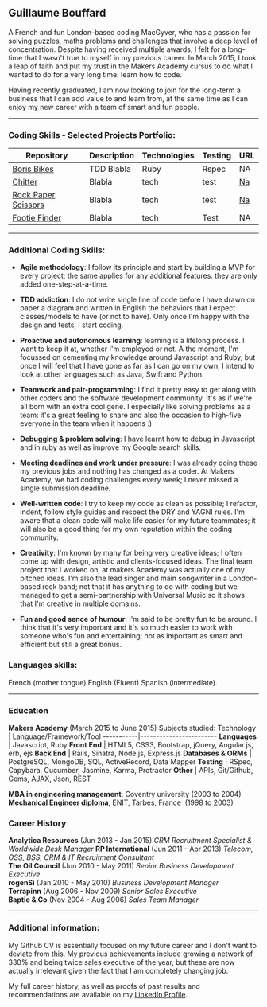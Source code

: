 ## Guillaume Bouffard

A French and fun London-based coding MacGyver, who has a passion for solving puzzles, maths problems and challenges that involve a deep level of concentration. Despite having received multiple awards, I felt for a long-time that I wasn't true to myself in my previous career. In March 2015, I took a leap of faith and put my trust in the Makers Academy cursus to do what I wanted to do for a very long time: learn how to code. 

Having recently graduated, I am now looking to join for the long-term a business that I can add value to and learn from, at the same time as I can enjoy my new career with a team of smart and fun people.

***

### Coding Skills - Selected Projects Portfolio:

| Repository | Description | Technologies | Testing | URL |
| ------------ | ----------- | ----------- | ----------- | ----------- |
| [Boris Bikes](https://github.com/GBouffard/BB5) | TDD Blabla | Ruby | Rspec | NA |
| [Chitter](TBC) | Blabla | tech | test | [Na](http_na/) |
| [Rock Paper Scissors](TBC) | Blabla | tech | test | [Na](http_na/) |
| [Footie Finder](https://github.com/GBouffard/footy_finder) | Blabla| tech | Test  | NA |

***

### Additional Coding Skills:

- **Agile methodology**: I follow its principle and start by building a MVP for every project; the same applies for any additional features: they are only added one-step-at-a-time.

- **TDD addiction**: I do not write single line of code before I have drawn on paper a diagram and written in English the behaviors that I expect classes/models to have (or not to have). Only once I'm happy with the design and tests, I start coding.

- **Proactive and autonomous learning**: learning is a lifelong process. I want to keep it at, whether I'm employed or not. A the moment, I'm focussed on cementing my knowledge around Javascript and Ruby, but once I will feel that I have gone as far as I can go on my own, I intend to look at other languages such as Java, Swift and Python.

- **Teamwork and pair-programming**: I find it pretty easy to get along with other coders and the software development community. It's as if we're all born with an extra cool gene. I especially like solving problems as a team: it's a great feeling to share and also the occasion to high-five everyone in the team when it happens :)

- **Debugging & problem solving**: I have learnt how to debug in Javascript and in ruby as well as improve my Google search skills.

- **Meeting deadlines and work under pressure**: I was already doing these my previous jobs and nothing has changed as a coder. At Makers Academy, we had coding challenges every week; I never missed a single submission deadline.

- **Well-written code**: I try to keep my code as clean as possible; I refactor, indent, follow style guides and respect the DRY and YAGNI rules. I'm aware that a clean code will make life easier for my future teammates; it will also be a good thing for my own reputation within the coding community.

- **Creativity**: I'm known by many for being very creative ideas; I often come up with design, artistic and clients-focused ideas. The final team project that I worked on, at makers Academy was actually one of my pitched ideas. I'm also the lead singer and main songwriter in a London-based rock band; not that it has anything to do with coding but we managed to get a semi-partnership with Universal Music so it shows that I'm creative in multiple domains.

- **Fun and good sence of humour**: I'm said to be pretty fun to be around. I think that it's very important and it's so much easier to work with someone who's fun and entertaining; not as important as smart and efficient but still a great bonus.

### Languages skills:
French (mother tongue)
English (Fluent)
Spanish (intermediate).

***

### Education

**Makers Academy** (March 2015 to June 2015)
Subjects studied:
Technology | Language/Framework/Tool
-----------|------------------------
**Languages** | Javascript, Ruby 
**Front End** | HTML5, CSS3, Bootstrap, jQuery, Angular.js, erb, ejs
**Back End** | Rails, Sinatra, Node.js, Express.js
**Databases & ORMs** | PostgreSQL, MongoDB, SQL, ActiveRecord, Data Mapper
**Testing** | RSpec, Capybara, Cucumber, Jasmine, Karma, Protractor
**Other** | APIs, Git/Github, Gems, AJAX, Json, REST

**MBA in engineering management**, Coventry university (2003 to 2004)                      
**Mechanical Engineer diploma**, ENIT, Tarbes, France  (1998 to 2003)

### Career History

**Analytica Resources** (Jun 2013 - Jan 2015) *CRM Recruitment Specialist & Worldwide Desk Manager*
**RP International** (Jun 2011 - Apr 2013) *Telecom, OSS, BSS, CRM & IT Recruitment Consultant*  
**The Oil Council** (Jun 2010 - May 2011) *Senior Business Development Executive*  
**rogenSi** (Jan 2010 - May 2010) *Business Development Manager*  
**Terrapinn** (Aug 2006 - Nov 2009) *Senior Sales Executive*  
**Baptie & Co** (Nov 2004 - Aug 2006) *Sales Team Manager*  

***

### Additional information:

My Github CV is essentially focused on my future career and I don't want to deviate from this. My previous achievements include growing a network of 330% and being twice sales executive of the year, but these are now actually irrelevant given the fact that I am completely changing job.

My full career history, as well as proofs of past results and recommendations are available on my [LinkedIn Profile](https://uk.linkedin.com/in/gbouffard).